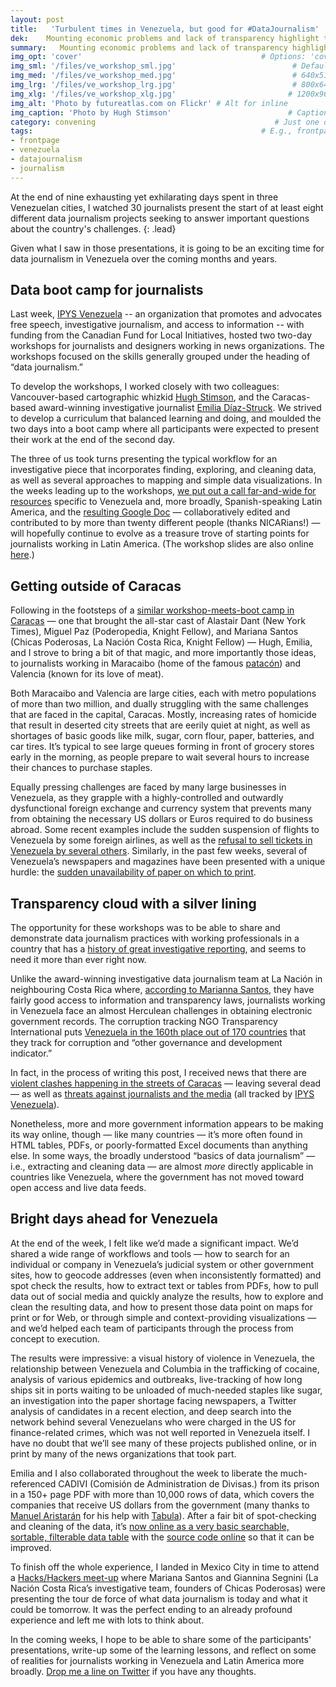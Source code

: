 ```yaml
---
layout: post
title:   'Turbulent times in Venezuela, but good for #DataJournalism'
dek:    Mounting economic problems and lack of transparency highlight the opportunities for innovative journalism to make a huge impact.
summary:   Mounting economic problems and lack of transparency highlight the opportunities for innovative journalism to make a huge impact.
img_opt: 'cover'                                        # Options: 'cover' or 'inlne' or 'none'
img_sml: '/files/ve_workshop_sml.jpg'                          # Default on cover or inline
img_med: '/files/ve_workshop_med.jpg'                          # 640x512px cover, inline
img_lrg: '/files/ve_workshop_lrg.jpg'                          # 800x640px cover, inline
img_xlg: '/files/ve_workshop_xlg.jpg'                         # 1200x960px cover only
img_alt: 'Photo by futureatlas.com on Flickr' # Alt for inline
img_caption: 'Photo by Hugh Stimson'                          # Caption for either
category: convening                                        # Just one of the 4xCs
tags:                                                   # E.g., frontpage
- frontpage
- venezuela
- datajournalism
- journalism
---
```

At the end of nine exhausting yet exhilarating days spent in three Venezuelan cities, I watched 30 journalists present the start of at least eight different data journalism projects seeking to answer important questions about the country's challenges. 
{: .lead}

Given what I saw in those presentations, it is going to be an exciting time for data journalism in Venezuela over the coming months and years.

## Data boot camp for journalists
Last week, [IPYS Venezuela](http://ipysvenezuela.org/) -- an organization that promotes and advocates free speech, investigative journalism, and access to information -- with funding from the Canadian Fund for Local Initiatives, hosted two two-day workshops for journalists and designers working in news organizations. The workshops focused on the skills generally grouped under the heading of “data journalism.”

To develop the workshops, I worked closely with two colleagues: Vancouver-based cartographic whizkid [Hugh Stimson](http://geocology.ca/), and the Caracas-based award-winning investigative journalist [Emilia Díaz-Struck](http://www.icij.org/contributors/emilia-diaz-struck). We strived to develop a curriculum that balanced learning and doing, and moulded the two days into a boot camp where all participants were expected to present their work at the end of the second day.

The three of us took turns presenting the typical workflow for an investigative piece that incorporates finding, exploring, and cleaning data, as well as several approaches to mapping and simple data visualizations. In the weeks leading up to the workshops, [we put out a call far-and-wide for resources]() specific to Venezuela and, more broadly, Spanish-speaking Latin America, and the [resulting Google Doc](http://ps.ht/ve-ddj-resources) — collaboratively edited and contributed to by more than twenty different people (thanks NICARians!) — will hopefully continue to evolve as a treasure trove of starting points for journalists working in Latin America. (The workshop slides are also online [here](http://ps.ht/ipys-ven-workshop-slides).)

## Getting outside of Caracas
Following in the footsteps of a [similar workshop-meets-boot camp in Caracas](http://ijnet.org/blog/paving-way-data-journalism-divided-venezuela) — one that brought the all-star cast of Alastair Dant (New York Times), Miguel Paz (Poderopedia, Knight Fellow), and Mariana Santos (Chicas Poderosas, La Nación Costa Rica, Knight Fellow) — Hugh, Emilia, and I strove to bring a bit of that magic, and more importantly those ideas, to journalists working in Maracaibo (home of the famous [patacón](http://southamericanfood.about.com/b/2010/01/26/venezuelan-patacon.htm)) and Valencia (known for its love of meat). 

Both Maracaibo and Valencia are large cities, each with metro populations of more than two million, and dually struggling with the same challenges that are faced in the capital, Caracas. Mostly, increasing rates of homicide that result in deserted city streets that are eerily quiet at night, as well as shortages of basic goods like milk, sugar, corn flour, paper, batteries, and car tires. It’s typical to see large queues forming in front of grocery stores early in the morning, as people prepare to wait several hours to increase their chances to purchase staples. 

Equally pressing challenges are faced by many large businesses in Venezuela, as they grapple with a highly-controlled and outwardly dysfunctional foreign exchange and currency system that prevents many from obtaining the necessary US dollars or Euros required to do business abroad. Some recent examples include the sudden suspension of flights to Venezuela by some foreign airlines, as well as the [refusal to sell tickets in Venezuela by several others](http://www.latimes.com/world/worldnow/la-fg-wn-venezuela-airlines-ticket-sales-20140124,0,2603008.story). Similarly, in the past few weeks, several of Venezuela’s newspapers and magazines have been presented with a unique hurdle: the [sudden unavailability of paper on which to print](http://online.wsj.com/news/articles/SB10001424052702304626804579361430760853514).

## Transparency cloud with a silver lining
The opportunity for these workshops was to be able to share and demonstrate data journalism practices with working professionals in a country that has a [history of great investigative reporting](http://www.icij.org/journalists/carlos-subero), and seems to need it more than ever right now. 

Unlike the award-winning investigative data journalism team at La Nación in neighbouring Costa Rica where, [according to Marianna Santos](http://www.livestream.com/hhmexico/video?clipId=pla_e04567e8-8b84-410c-928c-ba308b06936d), they have fairly good access to information and transparency laws, journalists working in Venezuela face an almost Herculean challenges in obtaining electronic government records. The corruption tracking NGO Transparency International puts [Venezuela in the 160th place out of 170 countries](http://www.transparency.org/country#VEN) that they track for corruption and “other governance and development indicator.”

In fact, in the process of writing this post, I received news that there are [violent clashes happening in the streets of Caracas](http://www.cnn.com/2014/02/13/world/americas/venezuela-protests/) — leaving several dead — as well as [threats against journalists and the media](http://ipysvenezuela.org/alerta/caracas-coordinador-de-medios-de-provea-fue-golpeado-y-retenido-por-presuntos-agentes-del-sebin/) (all tracked by [IPYS Venezuela](http://ipysvenezuela.org/)).

Nonetheless, more and more government information appears to be making its way online, though — like many countries — it’s more often found in HTML tables, PDFs, or poorly-formatted Excel documents than anything else. In some ways, the broadly understood “basics of data journalism” — i.e., extracting and cleaning data — are almost _more_ directly applicable in countries like Venezuela, where the government has not moved toward open access and live data feeds.

## Bright days ahead for Venezuela
At the end of the week, I felt like we’d made a significant impact. We’d shared a wide range of workflows and tools — how to search for an individual or company in Venezuela’s judicial system or other government sites, how to geocode addresses (even when inconsistently formatted) and spot check the results, how to extract text or tables from PDFs, how to pull data out of social media and quickly analyze the results, how to explore and clean the resulting data, and how to present those data point on maps for print or for Web, or through simple and context-providing visualizations — and we’d helped each team of participants through the process from concept to execution. 

The results were impressive: a visual history of violence in Venezuela, the relationship between Venezuela and Columbia in the trafficking of cocaine, analysis of various epidemics and outbreaks, live-tracking of how long ships sit in ports waiting to be unloaded of much-needed staples like sugar, an investigation into the paper shortage facing newspapers, a Twitter analysis of candidates in a recent election, and deep search into the network behind several Venezuelans who were charged in the US for finance-related crimes, which was not well reported in Venezuela itself. I have no doubt that we’ll see many of these projects published online, or in print by many of the news organizations that took part. 

Emilia and I also collaborated throughout the week to liberate the much-referenced CADIVI (Comisión de Administration de Divisas.) from its prison in a 150+ page PDF with more than 10,000 rows of data, which covers the companies that receive US dollars from the government (many thanks to [Manuel Aristarán](http://jazzido.com/) for his help with [Tabula](http://tabula.nerdpower.org/)).  After a fair bit of spot-checking and cleaning of the data, it’s [now online as a very basic searchable, sortable, filterable data table](http://phillipadsmith.github.io/cadivi/) with the [source code online](https://github.com/phillipadsmith/cadivi) so that it can be improved. 

To finish off the whole experience, I landed in Mexico City in time to attend a [Hacks/Hackers meet-up](http://www.meetup.com/HacksHackersMexicoCity/events/161800412/) where Mariana Santos and Giannina Segnini (La Nación Costa Rica’s investigative team, founders of Chicas Poderosas) were presenting the tour de force of what data journalism is today and what it could be tomorrow. It was the perfect ending to an already profound experience and left me with lots to think about.

In the coming weeks, I hope to be able to share some of the participants' presentations, write-up some of the learning lessons, and reflect on some of realities for journalists working in Venezuela and Latin America more broadly. [Drop me a line on Twitter](http://twitter.com/phillipadsmith) if you have any thoughts. 
